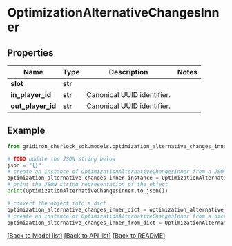# OptimizationAlternativeChangesInner


## Properties

Name | Type | Description | Notes
------------ | ------------- | ------------- | -------------
**slot** | **str** |  | 
**in_player_id** | **str** | Canonical UUID identifier. | 
**out_player_id** | **str** | Canonical UUID identifier. | 

## Example

```python
from gridiron_sherlock_sdk.models.optimization_alternative_changes_inner import OptimizationAlternativeChangesInner

# TODO update the JSON string below
json = "{}"
# create an instance of OptimizationAlternativeChangesInner from a JSON string
optimization_alternative_changes_inner_instance = OptimizationAlternativeChangesInner.from_json(json)
# print the JSON string representation of the object
print(OptimizationAlternativeChangesInner.to_json())

# convert the object into a dict
optimization_alternative_changes_inner_dict = optimization_alternative_changes_inner_instance.to_dict()
# create an instance of OptimizationAlternativeChangesInner from a dict
optimization_alternative_changes_inner_from_dict = OptimizationAlternativeChangesInner.from_dict(optimization_alternative_changes_inner_dict)
```
[[Back to Model list]](../README.md#documentation-for-models) [[Back to API list]](../README.md#documentation-for-api-endpoints) [[Back to README]](../README.md)


